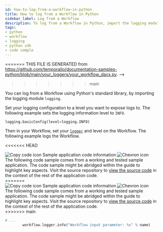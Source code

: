 ```yaml
---
id: how-to-log-from-a-workflow-in-python
title: How to log from a Workflow in Python
sidebar_label: Log from a Workflow
description: To log from a Workflow in Python, import the logging module `logging` and set your logging configuration to a level you want to expose logs to. Then in your Workflow, set your [`logger`](https://python.temporal.io/temporalio.workflow.html#logger) and level on the Workflow.
tags:
- python
- workflow
- logging
- python sdk
- code sample
---
```


<!-- DO NOT EDIT THIS FILE DIRECTLY.
<<<<<<< HEAD
THIS FILE IS GENERATED from https://github.com/temporalio/documentation-samples-python/blob/replay-tests/your_loggers/your_workflow_dacx.py. -->

=======
THIS FILE IS GENERATED from https://github.com/temporalio/documentation-samples-python/blob/main/your_loggers/your_workflow_dacx.py. -->
>>>>>>> main

You can log from a Workflow using Python's standard library, by importing the logging module `logging`.

Set your logging configuration to a level you want to expose logs to.
The following example sets the logging information level to `INFO`.

```python
logging.basicConfig(level=logging.INFO)
```

Then in your Workflow, set your [`logger`](https://python.temporal.io/temporalio.workflow.html#logger) and level on the Workflow. The following example logs the Workflow.

<<<<<<< HEAD

<div class="copycode-notice-container"><div class="copycode-notice"><img data-style="copycode-icon" src="/icons/copycode.png" alt="Copy code icon" /> Sample application code information <img id="i-87361cdb-799d-4d19-95fe-bd3870157860" data-event="clickable-copycode-info" data-style="chevron-icon" src="/icons/chevron.png" alt="Chevron icon" /></div><div id="copycode-info-87361cdb-799d-4d19-95fe-bd3870157860" class="copycode-info">The following code sample comes from a working and tested sample application. The code sample might be abridged within the guide to highlight key aspects. Visit the source repository to <a href="https://github.com/temporalio/documentation-samples-python/blob/replay-tests/your_loggers/your_workflow_dacx.py">view the source code</a> in the context of the rest of the application code.</div></div>
=======
<div class="copycode-notice-container"><div class="copycode-notice"><img data-style="copycode-icon" src="/icons/copycode.png" alt="Copy code icon" /> Sample application code information <img id="i-e9775d73-4490-4ed3-ab1e-f6714d4669a6" data-event="clickable-copycode-info" data-style="chevron-icon" src="/icons/chevron.png" alt="Chevron icon" /></div><div id="copycode-info-e9775d73-4490-4ed3-ab1e-f6714d4669a6" class="copycode-info">The following code sample comes from a working and tested sample application. The code sample might be abridged within the guide to highlight key aspects. Visit the source repository to <a href="https://github.com/temporalio/documentation-samples-python/blob/main/your_loggers/your_workflow_dacx.py">view the source code</a> in the context of the rest of the application code.</div></div>
>>>>>>> main

```python
# ...
        workflow.logger.info("Workflow input parameter: %s" % name)
```
